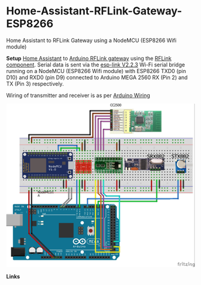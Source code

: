 # Home-Assistant-RFLink-Gateway-ESP8266
Home Assistant to RFLink Gateway using a NodeMCU (ESP8266 Wifi module)




**Setup**
[Home Assistant](https://home-assistant.io/) to [Arduino RFLink gateway](http://www.nemcon.nl/blog2/) using the [RFLink component](https://home-assistant.io/components/rflink/). Serial data is sent via the [esp-link V2.2.3](https://github.com/jeelabs/esp-link/releases/tag/v2.2.3) Wi-Fi serial bridge running on a NodeMCU (ESP8266 Wifi module) with ESP8266 TXD0 (pin D10) and RXD0 (pin D9) connected to Arduino MEGA 2560 RX (Pin 2) and TX (Pin 3) respectively. 

Wiring of transmitter and receiver is as per [Arduino Wiring](http://www.nemcon.nl/blog2/wiring)

![Diagram](https://raw.githubusercontent.com/Genestealer/Home-Assistant-RFLink-Gateway-ESP8266/master/RFLink_Gatway_bb.jpg)


**Links**




